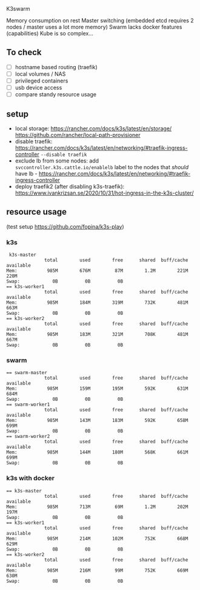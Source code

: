 K3swarm

Memory consumption on rest
Master switching (embedded etcd requires 2 nodes / master uses a lot more memory)
Swarm lacks docker features (capabilities)
Kube is so complex...

## To check

* [ ] hostname based routing (traefik)
* [ ] local volumes / NAS
* [ ] privileged containers
* [ ] usb device access
* [ ] compare standy resource usage

## setup

* local storage: https://rancher.com/docs/k3s/latest/en/storage/ https://github.com/rancher/local-path-provisioner
* disable traefik: https://rancher.com/docs/k3s/latest/en/networking/#traefik-ingress-controller `--disable traefik`
* exclude lb from some nodes: add `svccontroller.k3s.cattle.io/enablelb` label to the nodes that *should* have lb - https://rancher.com/docs/k3s/latest/en/networking/#traefik-ingress-controller
* deploy traefik2 (after disabling k3s-traefik): https://www.ivankrizsan.se/2020/10/31/hot-ingress-in-the-k3s-cluster/



## resource usage

(test setup https://github.com/fopina/k3s-play)

### k3s

```
 k3s-master
              total        used        free      shared  buff/cache   available
Mem:           985M        676M         87M        1.2M        221M        220M
Swap:            0B          0B          0B
== k3s-worker1
              total        used        free      shared  buff/cache   available
Mem:           985M        184M        319M        732K        481M        663M
Swap:            0B          0B          0B
== k3s-worker2
              total        used        free      shared  buff/cache   available
Mem:           985M        183M        321M        708K        481M        667M
Swap:            0B          0B          0B
```

### swarm

```
== swarm-master
              total        used        free      shared  buff/cache   available
Mem:           985M        159M        195M        592K        631M        684M
Swap:            0B          0B          0B
== swarm-worker1
              total        used        free      shared  buff/cache   available
Mem:           985M        143M        183M        592K        658M        699M
Swap:            0B          0B          0B
== swarm-worker2
              total        used        free      shared  buff/cache   available
Mem:           985M        144M        180M        568K        661M        699M
Swap:            0B          0B          0B
```

### k3s with docker

```
== k3s-master
              total        used        free      shared  buff/cache   available
Mem:           985M        713M         69M        1.2M        202M        197M
Swap:            0B          0B          0B
== k3s-worker1
              total        used        free      shared  buff/cache   available
Mem:           985M        214M        102M        752K        668M        629M
Swap:            0B          0B          0B
== k3s-worker2
              total        used        free      shared  buff/cache   available
Mem:           985M        216M         99M        752K        669M        630M
Swap:            0B          0B          0B
```

